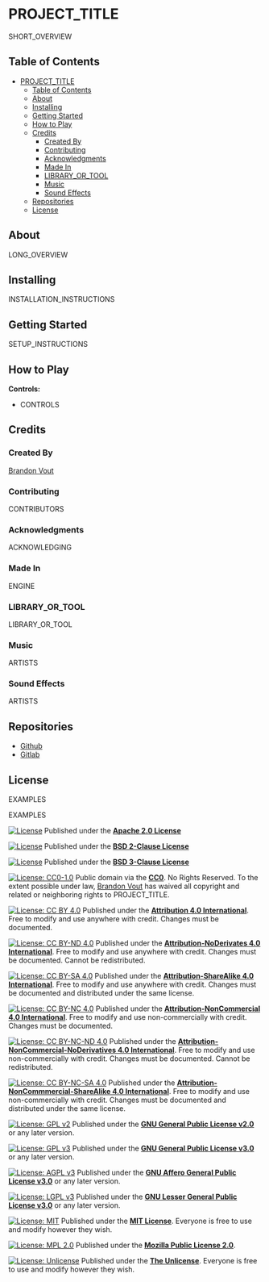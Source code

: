 # PROJECT_TITLE

SHORT_OVERVIEW

## Table of Contents

- [PROJECT_TITLE](#project_title)
	- [Table of Contents](#table-of-contents)
	- [About](#about)
	- [Installing](#installing)
	- [Getting Started](#getting-started)
	- [How to Play](#how-to-play)
	- [Credits](#credits)
		- [Created By](#created-by)
		- [Contributing](#contributing)
		- [Acknowledgments](#acknowledgments)
		- [Made In](#made-in)
		- [LIBRARY_OR_TOOL](#library_or_tool)
		- [Music](#music)
		- [Sound Effects](#sound-effects)
	- [Repositories](#repositories)
	- [License](#license)

## About

LONG_OVERVIEW

## Installing

INSTALLATION_INSTRUCTIONS

## Getting Started

SETUP_INSTRUCTIONS

## How to Play

**Controls:**

- CONTROLS

## Credits

### Created By

[Brandon Vout](https://brandonvout.com/)

### Contributing

CONTRIBUTORS

### Acknowledgments

ACKNOWLEDGING

### Made In

ENGINE

### LIBRARY_OR_TOOL

LIBRARY_OR_TOOL

### Music

ARTISTS

### Sound Effects

ARTISTS

## Repositories

- [Github](https://github.com/bvout/REPO_NAME)
- [Gitlab](https://gitlab.com/bvout/REPO_NAME)

## License

EXAMPLES

EXAMPLES

[![License](https://img.shields.io/badge/License-Apache_2.0-blue.svg)](https://opensource.org/licenses/Apache-2.0)
Published under the **[Apache 2.0 License](./LICENSE)**

[![License](https://img.shields.io/badge/License-BSD_2--Clause-orange.svg)](https://opensource.org/licenses/BSD-2-Clause)
Published under the **[BSD 2-Clause License](./LICENSE)**

[![License](https://img.shields.io/badge/License-BSD_3--Clause-blue.svg)](https://opensource.org/licenses/BSD-3-Clause)
Published under the **[BSD 3-Clause License](./LICENSE)**

[![License: CC0-1.0](https://licensebuttons.net/l/zero/1.0/80x15.png)](http://creativecommons.org/publicdomain/zero/1.0/)
Public domain via the **[CC0](./LICENSE)**.
No Rights Reserved.
To the extent possible under law, [Brandon Vout](https://brandonvout.com/) has waived all copyright and related or neighboring rights to PROJECT_TITLE.

[![License: CC BY 4.0](https://licensebuttons.net/l/by/4.0/80x15.png)](https://creativecommons.org/licenses/by/4.0/)
Published under the **[Attribution 4.0 International](./LICENSE)**.
Free to modify and use anywhere with credit. Changes must be documented.

[![License: CC BY-ND 4.0](https://licensebuttons.net/l/by-nd/4.0/80x15.png)](https://creativecommons.org/licenses/by-nd/4.0/)
Published under the **[Attribution-NoDerivates 4.0 International](./LICENSE)**.
Free to modify and use anywhere with credit. Changes must be documented. Cannot be redistributed.

[![License: CC BY-SA 4.0](https://licensebuttons.net/l/by-sa/4.0/80x15.png)](https://creativecommons.org/licenses/by-sa/4.0/)
Published under the **[Attribution-ShareAlike 4.0 International](./LICENSE)**.
Free to modify and use anywhere with credit. Changes must be documented and distributed under the same license.

[![License: CC BY-NC 4.0](https://licensebuttons.net/l/by-nc/4.0/80x15.png)](https://creativecommons.org/licenses/by-nc/4.0/)
Published under the **[Attribution-NonCommercial 4.0 International](./LICENSE)**.
Free to modify and use non-commercially with credit. Changes must be documented.

[![License: CC BY-NC-ND 4.0](https://licensebuttons.net/l/by-nc-nd/4.0/80x15.png)](https://creativecommons.org/licenses/by-nc-nd/4.0/)
Published under the **[Attribution-NonCommercial-NoDerivatives 4.0 International](./LICENSE)**.
Free to modify and use non-commercially with credit. Changes must be documented. Cannot be redistributed.

[![License: CC BY-NC-SA 4.0](https://licensebuttons.net/l/by-nc-sa/4.0/80x15.png)](https://creativecommons.org/licenses/by-nc-sa/4.0/)
Published under the **[Attribution-NonCommmercial-ShareAlike 4.0 International](./LICENSE)**.
Free to modify and use non-commercially with credit. Changes must be documented and distributed under the same license.

[![License: GPL v2](https://img.shields.io/badge/License-GPL_v2-blue.svg)](https://www.gnu.org/licenses/old-licenses/gpl-2.0.en.html)
Published under the **[GNU General Public License v2.0](./LICENSE)** or any later version.

[![License: GPL v3](https://img.shields.io/badge/License-GPLv3-blue.svg)](https://www.gnu.org/licenses/gpl-3.0)
Published under the **[GNU General Public License v3.0](./LICENSE)** or any later version.

[![License: AGPL v3](https://img.shields.io/badge/License-AGPL_v3-blue.svg)](https://www.gnu.org/licenses/agpl-3.0)
Published under the **[GNU Affero General Public License v3.0](./LICENSE)** or any later version.

[![License: LGPL v3](https://img.shields.io/badge/License-LGPL_v3-blue.svg)](https://www.gnu.org/licenses/lgpl-3.0)
Published under the **[GNU Lesser General Public License v3.0](./LICENSE)** or any later version.

[![License: MIT](https://img.shields.io/badge/License-MIT-yellow.svg)](https://opensource.org/licenses/MIT)
Published under the **[MIT License](./LICENSE)**. Everyone is free to use and modify however they wish.

[![License: MPL 2.0](https://img.shields.io/badge/License-MPL_2.0-brightgreen.svg)](https://opensource.org/licenses/MPL-2.0)
Published under the **[Mozilla Public License 2.0](./LICENSE)**.

[![License: Unlicense](https://img.shields.io/badge/license-Unlicense-blue.svg)](http://unlicense.org/)
Published under the **[The Unlicense](./LICENSE)**. Everyone is free to use and modify however they wish.
